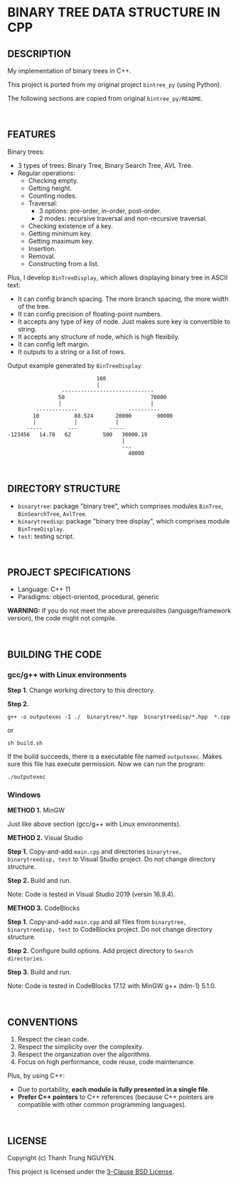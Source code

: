 # BINARY TREE DATA STRUCTURE IN CPP

## DESCRIPTION

My implementation of binary trees in C++.

This project is ported from my original project ```bintree_py``` (using Python).

The following sections are copied from original ```bintree_py/README```.

&nbsp;

## FEATURES

Binary trees:

- 3 types of trees: Binary Tree, Binary Search Tree, AVL Tree.
- Regular operations:
  - Checking empty.
  - Getting height.
  - Counting nodes.
  - Traversal:
    - 3 options: pre-order, in-order, post-order.
    - 2 modes: recursive traversal and non-recursive traversal.
  - Checking existence of a key.
  - Getting minimum key.
  - Getting maximum key.
  - Insertion.
  - Removal.
  - Constructing from a list.

Plus, I develop ```BinTreeDisplay```, which allows displaying binary tree in ASCII text:

- It can config branch spacing. The more branch spacing, the more width of the tree.
- It can config precision of floating-point numbers.
- It accepts any type of key of node. Just makes sure key is convertible to string.
- It accepts any structure of node, which is high flexibily.
- It can config left margin.
- It outputs to a string or a list of rows.

Output example generated by ```BinTreeDisplay```:

```text
                            100
                            |
                 -----------------------------
                50                           70000
                |                            |
         -------------                ----------
        10           88.524       20000        90000
        |            |            |
      -----        ---          -----
-123456   14.78   62          500   30000.19
                                    |
                                    ---
                                      40000
```

&nbsp;

## DIRECTORY STRUCTURE

- ```binarytree```: package "binary tree", which comprises modules ```BinTree```, ```BinSearchTree```, ```AvlTree```.
- ```binarytreedisp```: package "binary tree display", which comprises module ```BinTreeDisplay```.
- ```test```: testing script.

&nbsp;

## PROJECT SPECIFICATIONS

- Language: C++ 11
- Paradigms: object-oriented, procedural, generic

**WARNING:** If you do not meet the above prerequisites (language/framework version), the code might not compile.

&nbsp;

## BUILDING THE CODE

### gcc/g++ with Linux environments

**Step 1.** Change working directory to this directory.

**Step 2.**

```shell
g++ -o outputexec -I ./  binarytree/*.hpp  binarytreedisp/*.hpp  *.cpp
```

or

```shell
sh build.sh
```

If the build succeeds, there is a executable file named ```outputexec```. Makes sure this file has execute permission. Now we can run the program:

```shell
./outputexec
```

### Windows

**METHOD 1.** MinGW

Just like above section (gcc/g++ with Linux environments).

**METHOD 2.** Visual Studio

**Step 1.** Copy-and-add ```main.cpp``` and directories ```binarytree, binarytreedisp, test``` to Visual Studio project. Do not change directory structure.

**Step 2.** Build and run.

Note: Code is tested in Visual Studio 2019 (versin 16.9.4).

**METHOD 3.** CodeBlocks

**Step 1.** Copy-and-add ```main.cpp``` and all files from ```binarytree, binarytreedisp, test``` to CodeBlocks project. Do not change directory structure.

**Step 2.** Configure build options. Add project directory to ```Search directories```.

**Step 3.** Build and run.

Note: Code is tested in CodeBlocks 17.12 with MinGW g++ (tdm-1) 5.1.0.

&nbsp;

## CONVENTIONS

1. Respect the clean code.
2. Respect the simplicity over the complexity.
3. Respect the organization over the algorithms.
4. Focus on high performance, code reuse, code maintenance.

Plus, by using C++:

- Due to portability, **each module is fully presented in a single file**.
- **Prefer C++ pointers** to C++ references (because C++ pointers are compatible with other common programming languages).

&nbsp;

## LICENSE

Copyright (c) Thanh Trung NGUYEN.

This project is licensed under the [3-Clause BSD License](LICENSE.txt).
